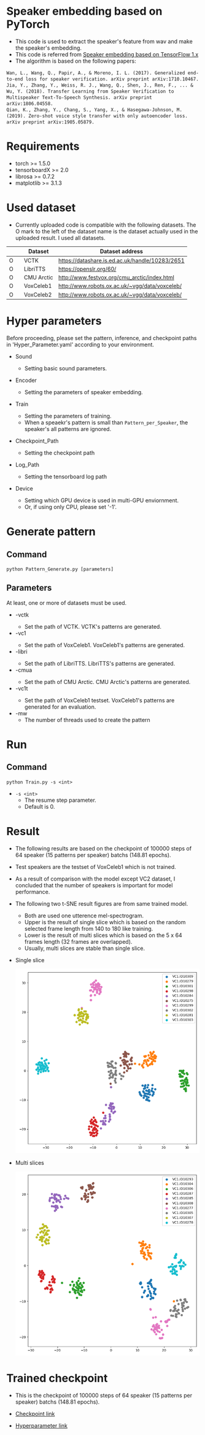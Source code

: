 # Speaker embedding based on PyTorch

* This code is used to extract the speaker's feature from wav and make the speaker's embedding.
* This code is referred from [Speaker embedding based on TensorFlow 1.x](https://github.com/CODEJIN/speaker_embedding)
* The algorithm is based on the following papers:

```
Wan, L., Wang, Q., Papir, A., & Moreno, I. L. (2017). Generalized end-to-end loss for speaker verification. arXiv preprint arXiv:1710.10467.
Jia, Y., Zhang, Y., Weiss, R. J., Wang, Q., Shen, J., Ren, F., ... & Wu, Y. (2018). Transfer Learning from Speaker Verification to Multispeaker Text-To-Speech Synthesis. arXiv preprint arXiv:1806.04558.
Qian, K., Zhang, Y., Chang, S., Yang, X., & Hasegawa-Johnson, M. (2019). Zero-shot voice style transfer with only autoencoder loss. arXiv preprint arXiv:1905.05879.
```

# Requirements

* torch >= 1.5.0
* tensorboardX >= 2.0
* librosa >= 0.7.2
* matplotlib >= 3.1.3

# Used dataset

* Currently uploaded code is compatible with the following datasets. The O mark to the left of the dataset name is the dataset actually used in the uploaded result. I used all datasets.

|        | | Dataset   | Dataset address                                 |
|--------|-|-----------|-------------------------------------------------|
| O      | | VCTK      | https://datashare.is.ed.ac.uk/handle/10283/2651 |
| O      | | LibriTTS  | https://openslr.org/60/                         |
| O      | | CMU Arctic| http://www.festvox.org/cmu_arctic/index.html    |
| O      | | VoxCeleb1 | http://www.robots.ox.ac.uk/~vgg/data/voxceleb/  |
| O      | | VoxCeleb2 | http://www.robots.ox.ac.uk/~vgg/data/voxceleb/  |

# Hyper parameters
Before proceeding, please set the pattern, inference, and checkpoint paths in 'Hyper_Parameter.yaml' according to your environment.

* Sound
    * Setting basic sound parameters.

* Encoder
    * Setting the parameters of speaker embedding.

* Train
    * Setting the parameters of training.
    * When a speaekr's pattern is small than `Pattern_per_Speaker`, the speaker's all patterns are ignored.

* Checkpoint_Path
    * Setting the checkpoint path

* Log_Path
    * Setting the tensorboard log path

* Device
    * Setting which GPU device is used in multi-GPU enviornment.
    * Or, if using only CPU, please set '-1'.

# Generate pattern

## Command
```
python Pattern_Generate.py [parameters]
```

## Parameters

At least, one or more of datasets must be used.

* -vctk <path>
    * Set the path of VCTK. VCTK's patterns are generated.
* -vc1 <path>
    * Set the path of VoxCeleb1. VoxCeleb1's patterns are generated.
* -libri <path>
    * Set the path of LibriTTS. LibriTTS's patterns are generated.
* -cmua <path>
    * Set the path of CMU Arctic. CMU Arctic's patterns are generated.
* -vc1t <path>
    * Set the path of VoxCeleb1 testset. VoxCeleb1's patterns are generated for an evaluation.
* -mw
    * The number of threads used to create the pattern

# Run

## Command
```
python Train.py -s <int>
```

* `-s <int>`
    * The resume step parameter.
    * Default is 0.

# Result
* The following results are based on the checkpoint of 100000 steps of 64 speaker (15 patterns per speaker) batchs (148.81 epochs).
* Test speakers are the testset of VoxCeleb1 which is not trained.
* As a result of comparison with the model except VC2 dataset, I concluded that the number of speakers is important for model performance.
* The following two t-SNE result figures are from same trained model.
    * Both are used one utterence mel-spectrogram.
    * Upper is the result of single slice which is based on the random selected frame length from 140 to 180 like training.
    * Lower is the result of multi slices which is based on the 5 x 64 frames length (32 frames are overlapped).
    * Usually, multi slices are stable than single slice.
        
* Single slice

    ![S100000_150_1](./Example_Results/Figures/S100000_150_1.png)

* Multi slices

    ![S100000_64_5](./Example_Results/Figures/S100000_64_5.png)

# Trained checkpoint

* This is the checkpoint of 100000 steps of 64 speaker (15 patterns per speaker) batchs (148.81 epochs).

* [Checkpoint link](./Example_Results/Checkpoint/S_100000.pkl)
* [Hyperparameter link](./Example_Results/Checkpoint/Hyper_Parameter.yaml)

